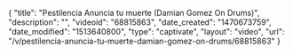 {
    "title": "Pestilencia  Anuncia tu muerte  (Damian Gomez On Drums)",
    "description": "",
    "videoid": "68815863",
    "date_created": "1470673759",
    "date_modified": "1513640800",
    "type": "captivate",
    "layout": "video",
    "url": "\/v\/pestilencia-anuncia-tu-muerte-damian-gomez-on-drums\/68815863"
}